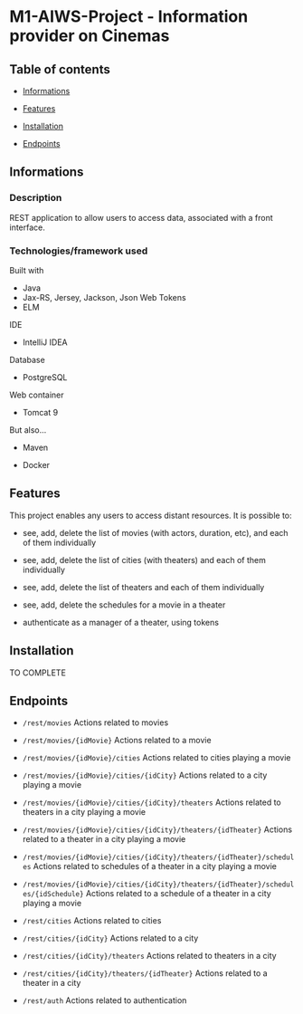 # M1-AIWS-Project - Information provider on Cinemas

## Table of contents

- [Informations](#Informations)

- [Features](#Features)

- [Installation](#Installation)

- [Endpoints](#Endpoints)

## Informations

### Description

REST application to allow users to access data, associated with a front interface.

### Technologies/framework used

Built with

- Java
- Jax-RS, Jersey, Jackson, Json Web Tokens
- ELM

IDE 

- IntelliJ IDEA  

Database

- PostgreSQL

Web container

- Tomcat 9

But also...

- Maven

- Docker

## Features

This project enables any users to access distant resources. It is possible to:

- see, add, delete the list of movies (with actors, duration, etc), and each of them individually

- see, add, delete the list of cities (with theaters) and each of them individually

- see, add, delete the list of theaters and each of them individually

- see, add, delete the schedules for a movie in a theater

- authenticate as a manager of a theater, using tokens

## Installation

TO COMPLETE

## Endpoints

- `/rest/movies` Actions related to movies

- `/rest/movies/{idMovie}` Actions related to a movie

- `/rest/movies/{idMovie}/cities` Actions related to cities playing a movie

- `/rest/movies/{idMovie}/cities/{idCity}` Actions related to a city playing a movie

- `/rest/movies/{idMovie}/cities/{idCity}/theaters` Actions related to theaters in a city playing a movie

- `/rest/movies/{idMovie}/cities/{idCity}/theaters/{idTheater}` Actions related to a theater in a city playing a movie

- `/rest/movies/{idMovie}/cities/{idCity}/theaters/{idTheater}/schedules` Actions related to schedules of a theater in a city playing a movie

- `/rest/movies/{idMovie}/cities/{idCity}/theaters/{idTheater}/schedules/{idSchedule}` Actions related to a schedule of a theater in a city playing a movie

- `/rest/cities` Actions related to cities

- `/rest/cities/{idCity}` Actions related to a city

- `/rest/cities/{idCity}/theaters` Actions related to theaters in a city

- `/rest/cities/{idCity}/theaters/{idTheater}` Actions related to a theater in a city

- `/rest/auth` Actions related to authentication
